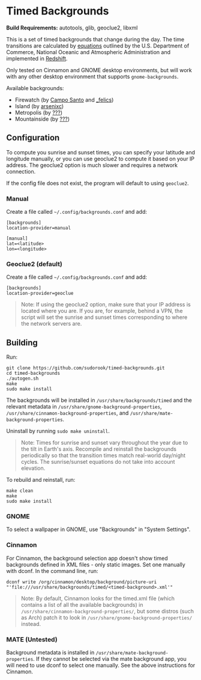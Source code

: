 # Timed Backgrounds

**Build Requirements:** autotools, glib, geoclue2, libxml

This is a set of timed backgrounds that change during the day.  The time
transitions are calculated by
[equations](http://www.srrb.noaa.gov/highlights/sunrise/calcdetails.html)
outlined by the U.S. Department of Commerce, National Oceanic and Atmospheric
Administration and implemented in
[Redshift](https://github.com/jonls/redshift).

Only tested on Cinnamon and GNOME desktop environments, but will work with any
other desktop environment that supports `gnome-backgrounds`.

Available backgrounds:
 * Firewatch (by [Campo Santo](https://blog.camposanto.com/post/138965082204/firewatch-launch-wallpaper-when-we-redid-the) and [\_felics](https://www.reddit.com/r/Firewatch/comments/458ohf/i_made_a_night_version_of_the_launch_wallpaper/))
 * Island (by [arsenixc](https://arsenixc.deviantart.com/gallery/))
 * Metropolis (by [???](https://imgur.com/a/JH7RJ#2))
 * Mountainside (by [???](https://imgur.com/a/vqb7Q))


## Configuration

To compute you sunrise and sunset times, you can specify your latitude and
longitude manually, or you can use geoclue2 to compute it based on your IP
address. The geoclue2 option is much slower and requires a network connection.

If the config file does not exist, the program will default to using
`geoclue2`.


### Manual

Create a file called `~/.config/backgrounds.conf` and add:

```
[backgrounds]
location-provider=manual

[manual]
lat=<latitude>
lon=<longitude>
```

### Geoclue2 (default)

Create a file called `~/.config/backgrounds.conf` and add:

```
[backgrounds]
location-provider=geoclue
```

> Note: If using the geoclue2 option, make sure that your IP address is located
> where you are. If you are, for example, behind a VPN, the script will set the
> sunrise and sunset times corresponding to where the network servers are.

## Building

Run:
```
git clone https://github.com/sudorook/timed-backgrounds.git
cd timed-backgrounds
./autogen.sh
make
sudo make install
```

The backgrounds will be installed in `/usr/share/backgrounds/timed` and the
relevant metadata in `/usr/share/gnome-background-properties`,
`/usr/share/cinnamon-background-properties`, and
`/usr/share/mate-background-properties`.

Uninstall by running `sudo make uninstall`.

> Note: Times for sunrise and sunset vary throughout the year due to the tilt
> in Earth's axis. Recompile and reinstall the backgrounds periodically so that
> the transition times match real-world day/night cycles. The sunrise/sunset
> equations do not take into account elevation.

To rebuild and reinstall, run:
```
make clean
make
sudo make install
```


### GNOME

To select a wallpaper in GNOME, use "Backgrounds" in "System Settings".


### Cinnamon

For Cinnamon, the background selection app doesn't show timed backgrounds
defined in XML files - only static images. Set one manually with dconf. In the
command line, run:

```
dconf write /org/cinnamon/desktop/background/picture-uri "'file:///usr/share/backgrounds/timed/<timed-background>.xml'"
```

> Note: By default, Cinnamon looks for the timed.xml file (which contains a
> list of all the available backgrounds) in
> `/usr/share/cinnamon-background-properties/`, but some distros (such as Arch)
> patch it to look in `/usr/share/gnome-background-properties/` instead.


### MATE (Untested)

Background metadata is installed in `/usr/share/mate-background-properties`. If
they cannot be selected via the mate background app, you will need to use dconf
to select one manually. See the above instructions for Cinnamon.
